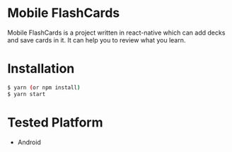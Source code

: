 # Mobile FlashCards
Mobile FlashCards is a project written in react-native which can add decks and save cards in it. It can help you to review what you learn.

# Installation

```bash
$ yarn (or npm install)
$ yarn start
```

# Tested Platform
- Android